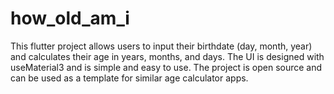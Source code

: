 # how_old_am_i
This flutter project allows users to input their birthdate (day, month, year) and calculates their age in years, months, and days. The UI is designed with useMaterial3 and is simple and easy to use. The project is open source and can be used as a template for similar age calculator apps.
